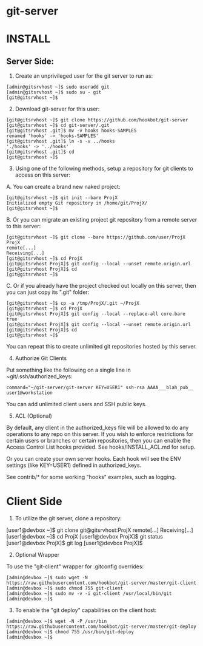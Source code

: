 # git-server

INSTALL
=======

Server Side:
------------

1. Create an unprivileged user for the git server to run as:

```
[admin@gitsrvhost ~]$ sudo useradd git
[admin@gitsrvhost ~]$ sudo su - git
[git@gitsrvhost ~]$
```

2. Download git-server for this user:

```
[git@gitsrvhost ~]$ git clone https://github.com/hookbot/git-server
[git@gitsrvhost ~]$ cd git-server/.git
[git@gitsrvhost .git]$ mv -v hooks hooks-SAMPLES
renamed 'hooks' -> 'hooks-SAMPLES'
[git@gitsrvhost .git]$ ln -s -v ../hooks
'./hooks' -> '../hooks'
[git@gitsrvhost .git]$ cd
[git@gitsrvhost ~]$
```

3. Using one of the following methods, setup a repository
for git clients to access on this server:

A. You can create a brand new naked project:

```
[git@gitsrvhost ~]$ git init --bare ProjX
Initialized empty Git repository in /home/git/ProjX/
[git@gitsrvhost ~]$
```

B. Or you can migrate an existing project git repository
from a remote server to this server:

```
[git@gitsrvhost ~]$ git clone --bare https://github.com/user/ProjX ProjX
remote[...]
Receiving[...]
[git@gitsrvhost ~]$ cd ProjX
[git@gitsrvhost ProjX]$ git config --local --unset remote.origin.url
[git@gitsrvhost ProjX]$ cd
[git@gitsrvhost ~]$
```

C. Or if you already have the project checked out locally
on this server, then you can just copy its ".git" folder:

```
[git@gitsrvhost ~]$ cp -a /tmp/ProjX/.git ~/ProjX
[git@gitsrvhost ~]$ cd ProjX
[git@gitsrvhost ProjX]$ git config --local --replace-all core.bare true
[git@gitsrvhost ProjX]$ git config --local --unset remote.origin.url
[git@gitsrvhost ProjX]$ cd
[git@gitsrvhost ~]$
```

You can repeat this to create unlimited git repositories
hosted by this server.

4. Authorize Git Clients

Put something like the following on a single line in ~git/.ssh/authorized_keys:

```
command="~/git-server/git-server KEY=USER1" ssh-rsa AAAA___blah_pub__ user1@workstation
```

You can add unlimited client users and SSH public keys.

5. ACL (Optional)

By default, any client in the authorized_keys file will be
allowed to do any operations to any repo on this server.
If you wish to enforce restrictions for certain users or
branches or certain repositories, then you can enable
the Access Control List hooks provided.
See hooks/INSTALL_ACL.md for setup.

Or you can create your own server hooks. Each hook will see
the ENV settings (like KEY=USER1) defined in authorized_keys.

See contrib/* for some working "hooks" examples, such as logging.

Client Side
===========

1. To utilize the git server, clone a repository:

[user1@devbox ~]$ git clone git@gitsrvhost:ProjX
remote[...]
Receiving[...]
[user1@devbox ~]$ cd ProjX
[user1@devbox ProjX]$ git status
[user1@devbox ProjX]$ git log
[user1@devbox ProjX]$

2. Optional Wrapper

To use the "git-client" wrapper for .gitconfig overrides:

```
[admin@devbox ~]$ sudo wget -N https://raw.githubusercontent.com/hookbot/git-server/master/git-client
[admin@devbox ~]$ sudo chmod 755 git-client
[admin@devbox ~]$ sudo mv -v -i git-client /usr/local/bin/git
[admin@devbox ~]$
```

3. To enable the "git deploy" capabilities on the client host:

```
[admin@devbox ~]$ wget -N -P /usr/bin https://raw.githubusercontent.com/hookbot/git-server/master/git-deploy
[admin@devbox ~]$ chmod 755 /usr/bin/git-deploy
[admin@devbox ~]$
```
